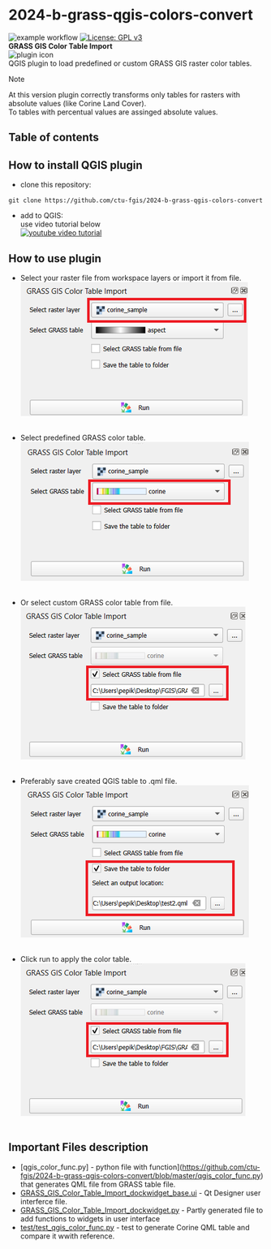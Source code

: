 # 2024-b-grass-qgis-colors-convert
![example workflow](https://github.com/github/docs/actions/workflows/main.yml/badge.svg)
[![License: GPL v3](https://img.shields.io/badge/License-GPLv3-blue.svg)]([https://www.gnu.org/licenses/gpl-3.0)
<br>
**GRASS GIS Color Table Import** <br>
![plugin icon](https://github.com/jehlijos/GRASS-GIS-Q-GIS-color-table-conversion-BACKUP/blob/main/icon.png?raw=true)
<br>
QGIS plugin to load predefined or custom GRASS GIS raster color tables.
> [!NOTE]  
> At this version plugin correctly transforms only tables for rasters with absolute values (like Corine Land Cover). <br> To tables with percentual values are assinged absolute values.

## Table of contents

## How to install QGIS plugin
- clone this repository:
```
git clone https://github.com/ctu-fgis/2024-b-grass-qgis-colors-convert
```
- add to QGIS: <br>
use video tutorial below <br>
  [![youtube video tutorial](https://i.ytimg.com/vi/AUQouvFyt34/hqdefault.jpg?sqp=-oaymwE2CNACELwBSFXyq4qpAygIARUAAIhCGAFwAcABBvABAfgB_gmAAtAFigIMCAAQARhsIGwobDAP&rs=AOn4CLBc6EpmZSbGvff1br8hww-28XBWmg)](https://www.youtube.com/watch?v=AUQouvFyt34)
## How to use plugin
- Select your raster file from workspace layers or import it from file. <br>
  ![1](https://github.com/jehlijos/josef-jehlicka/blob/main/schoolwork/FGISPHOTO/1.png?raw=true) <br><br>

- Select predefined GRASS color table.  <br>
  ![2](https://github.com/jehlijos/josef-jehlicka/blob/main/schoolwork/FGISPHOTO/2.png?raw=true) <br><br>

- Or select custom GRASS color table from file.  <br>
  ![3](https://github.com/jehlijos/josef-jehlicka/blob/main/schoolwork/FGISPHOTO/3.png?raw=true) <br><br>

- Preferably save created QGIS table to .qml file.  <br>
  ![4](https://github.com/jehlijos/josef-jehlicka/blob/main/schoolwork/FGISPHOTO/4.png?raw=true) <br><br>

- Click run to apply the color table.  <br>
  ![3](https://github.com/jehlijos/josef-jehlicka/blob/main/schoolwork/FGISPHOTO/3.png?raw=true) <br><br>

## Important Files description <br>
- [qgis_color_func.py] - python file with function](https://github.com/ctu-fgis/2024-b-grass-qgis-colors-convert/blob/master/qgis_color_func.py) that generates QML file from GRASS table file. <br>
- [GRASS_GIS_Color_Table_Import_dockwidget_base.ui](https://github.com/ctu-fgis/2024-b-grass-qgis-colors-convert/blob/master/GRASS_GIS_Color_Table_Import_dockwidget_base.ui) - Qt Designer user interferce file. <br>
- [GRASS_GIS_Color_Table_Import_dockwidget.py](https://github.com/ctu-fgis/2024-b-grass-qgis-colors-convert/blob/master/GRASS_GIS_Color_Table_Import_dockwidget.py) - Partly generated file to add functions to widgets in user interface <br>
- [test/test_qgis_color_func.py](https://github.com/ctu-fgis/2024-b-grass-qgis-colors-convert/blob/master/test/test_qgis_color_func.py) - test to generate Corine QML table and compare it wwith reference. <br>


